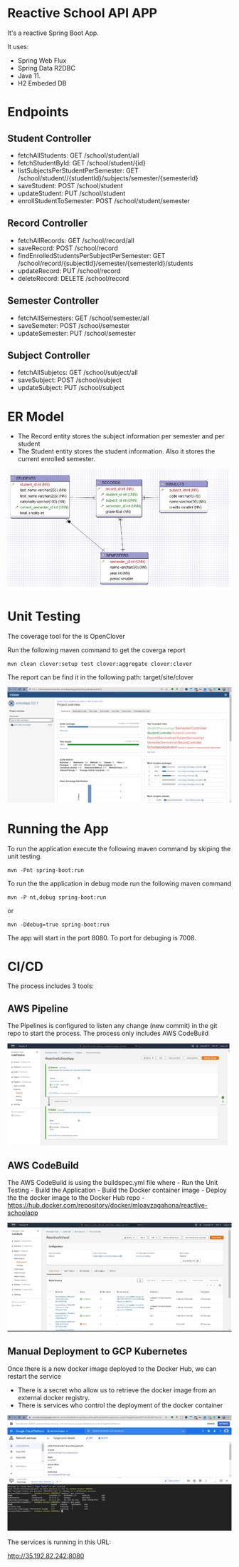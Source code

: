 # Reactive School API APP

It's a reactive Spring Boot App.

It uses:
 - Spring Web Flux
 - Spring Data R2DBC 
 - Java 11.
 - H2 Embeded DB

# Endpoints

## Student Controller

- fetchAllStudents: GET /school/student/all
- fetchStudentById: GET /school/student/{id}
- listSubjectsPerStudentPerSemester: GET /school/student//{studentId}/subjects/semester/{semesterId}
- saveStudent: POST /school/student
- updateStudent: PUT /school/student
- enrollStudentToSemester: POST  /school/student/semester

## Record Controller

- fetchAllRecords: GET /school/record/all
- saveRecord: POST /school/record
- findEnrolledStudentsPerSubjectPerSemester: GET /school/record/{subjectId}/semester/{semesterId}/students
- updateRecord: PUT /school/record
- deleteRecord: DELETE /school/record

## Semester Controller

- fetchAllSemesters: GET /school/semester/all
- saveSemeter: POST /school/semester
- updateSemester: PUT /school/semester

## Subject Controller

- fetchAllSubjetcs: GET /school/subject/all
- saveSubject: POST /school/subject
- updateSubject: PUT /school/subject

# ER Model

- The Record entity stores the subject information per semester and per student
- The Student entity stores the student information. Also it stores the current enrolled semester.

![](docs/school_er.jpg?raw=true)

# Unit Testing

The coverage tool for the is OpenClover

Run the following maven command to get the coverga report

```
mvn clean clover:setup test clover:aggregate clover:clover 
```
The report can be find it in the following path: target/site/clover

![](docs/CloverReport.png?raw=true)

# Running the App

To run the application execute the following maven command by skiping the unit testing.

```
mvn -Pnt spring-boot:run
```

To run the the application in debug mode run the following maven command

```
mvn -P nt,debug spring-boot:run
```
or 

```
mvn -Ddebug=true spring-boot:run
```

The app will start in the port 8080. To port for debuging is 7008.


# CI/CD

  The process includes 3 tools:

   ## AWS Pipeline
   
   The Pipelines is configured to listen any change (new commit) in the git repo to start the process. The process only includes AWS CodeBuild
   
   ![](docs/AWS_CodePipeline.jpg?raw=true)

   ## AWS CodeBuild

   The AWS CodeBuild is using the buildspec.yml file where
    - Run the Unit Testing
    - Build the Application
    - Build the Docker container image
    - Deploy the the docker image to the Docker Hub repo - https://hub.docker.com/repository/docker/mloayzagahona/reactive-schoolapp

  ![](docs/AWS_CodeBuild.jpg?raw=true)


  ## Manual Deployment to GCP Kubernetes

  Once there is a new docker image deployed to the Docker Hub, we can restart the service

  - There is a secret who allow us to retrieve the docker image from an external docker registry.
  - There is services who control the deployment of the docker container

  ![](docs/GCP_Kubernetes.jpg?raw=true)

   The services is running in this URL:

   http://35.192.82.242:8080


